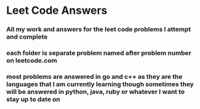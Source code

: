 # Leet Code Answers

### All my work and answers for the leet code problems I attempt and complete

### each folder is separate problem named after problem number on leetcode.com 

### most problems are answered in go and c++ as they are the languages that I am currently learning though sometimes they will be answered in python, java, ruby or whatever I want to stay up to date on 